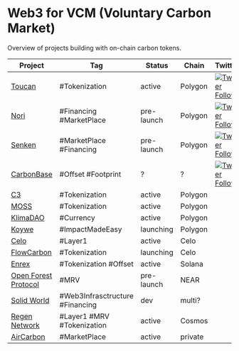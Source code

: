 # Web3 for VCM (Voluntary Carbon Market)

Overview of projects building with on-chain carbon tokens.

|                           Project                           |               Tag               |   Status   |  Chain  |                                                            Twitter                                                            |
| ----------------------------------------------------------- | ------------------------------- | ---------- | ------- | ----------------------------------------------------------------------------------------------------------------------------- |
| [Toucan](https://toucan.earth/)                             | #Tokenization                   | active     | Polygon | [![Twitter Follow](https://img.shields.io/twitter/follow/ToucanProtocol?label=ToucanProtocol)](https://twitter.com/Senken_io) |
| [Nori](https://nori.com/)                                   | #Financing #MarketPlace         | pre-launch | Polygon | [![Twitter Follow](https://img.shields.io/twitter/follow/Nori?label=Nori)](https://twitter.com/Nori)                          |
| [Senken](https://senken.io)                                 | #MarketPlace #Financing         | pre-launch | Polygon | [![Twitter Follow](https://img.shields.io/twitter/follow/Senken_io?label=Senken_io)](https://twitter.com/Senken_io)           |
| [CarbonBase](https://www.carbonbase.co/)                    | #Offset #Footprint              | ?          | ?       | [![Twitter Follow](https://img.shields.io/twitter/follow/carbonbaseco?label=carbonbaseco)](https://twitter.com/carbonbaseco)  |
| [C3](https://www.c3.app/)                                   | #Tokenization                   | active     | Polygon |                                                                                                                               |
| [MOSS](https://www.moss.earth/)                             | #Tokenization                   | active     | Polygon |                                                                                                                               |
| [KlimaDAO](https://www.klimadao.finance/)                   | #Currency                       | active     | Polygon |                                                                                                                               |
| [Koywe](https://www.koywe.eco/)                             | #ImpactMadeEasy                 | launching  | Polygon |                                                                                                                               |
| [Celo](https://celo.org/)                                   | #Layer1                         | active     | Celo    |                                                                                                                               |
| [FlowCarbon](https://www.flowcarbon.com/)                   | #Tokenization                   | launching  | Celo    |                                                                                                                               |
| [Enrex](https://enrex.io/)                                  | #Tokenization #Offset           | active     | Solana  |                                                                                                                               |
| [Open Forest Protocol](https://www.openforestprotocol.org/) | #MRV                            | pre-launch | NEAR    |                                                                                                                               |
| [Solid World](solid.world)                                  | #Web3Infrasctructure #Financing | dev        | multi?  |                                                                                                                               |
| [Regen Network](https://www.regen.network/)                 | #Layer1 #MRV #Tokenization      | active     | Cosmos  |                                                                                                                               |
| [AirCarbon](https://www.aircarbon.co/)                      | #MarketPlace                    | active     | private |                                                                                                                               |